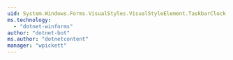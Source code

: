 ```yaml
---
uid: System.Windows.Forms.VisualStyles.VisualStyleElement.TaskbarClock
ms.technology: 
  - "dotnet-winforms"
author: "dotnet-bot"
ms.author: "dotnetcontent"
manager: "wpickett"
---
```

